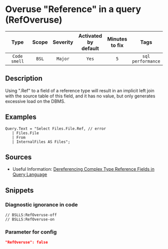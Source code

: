# Overuse "Reference" in a query (RefOveruse)

|      Type      |    Scope    | Severity |    Activated<br>by default    |    Minutes<br>to fix    |             Tags             |
|:-------------:|:-----------------------------:|:--------:|:------------------------------:|:-----------------------------------:|:----------------------------:|
| `Code smell` |             `BSL`             | `Major` |              `Yes`              |                 `5`                 |    `sql`<br>`performance`    |

<!-- Блоки выше заполняются автоматически, не трогать -->
## Description
<!-- Описание диагностики заполняется вручную. Необходимо понятным языком описать смысл и схему работу -->
Using ".Ref" to a field of a reference type will result in an implicit left join with the source table of this field, and it has no value, but only generates excessive load on the DBMS.
## Examples
<!-- В данном разделе приводятся примеры, на которые диагностика срабатывает, а также можно привести пример, как можно исправить ситуацию -->
```bsl
Query.Text = "Select Files.File.Ref, // error
   | Files.File
   | From
   | InternalFiles AS Files";
```
## Sources
<!-- Необходимо указывать ссылки на все источники, из которых почерпнута информация для создания диагностики -->
<!-- Примеры источников

* Источник: [Стандарт: Тексты модулей](https://its.1c.ru/db/v8std#content:456:hdoc)
* Полезная информация: [Отказ от использования модальных окон](https://its.1c.ru/db/metod8dev#content:5272:hdoc)
* Источник: [Cognitive complexity, ver. 1.4](https://www.sonarsource.com/docs/CognitiveComplexity.pdf) -->
* Useful Information: [Dereferencing Complex Type Reference Fields in Query Language](https://its.1c.ru/db/v8std/content/654/hdoc)

## Snippets

<!-- Блоки ниже заполняются автоматически, не трогать -->
### Diagnostic ignorance in code

```bsl
// BSLLS:RefOveruse-off
// BSLLS:RefOveruse-on
```

### Parameter for config

```json
"RefOveruse": false
```
